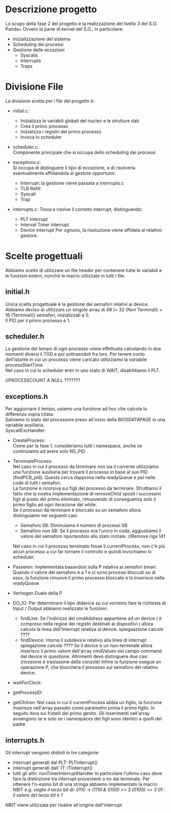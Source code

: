 # Descrizione progetto
Lo scopo della fase 2 del progetto è la realizzazione del livello 3 del S.O. Panda+
Ovvero la parte di kernel del S.O., in particolare:
- Inizializzazione del sistema 
- Scheduling dei processi 
- Gestione delle eccezioni
    - Syscalls
    - Interrupts
    - Traps

# Divisione File

La divisione scelta per i file del progetto è:
- initial.c:
    - Inizializza le variabili globali del nucleo e le strutture dati
    - Crea il primo processo
    - Inizializza i registri del primo processo
    - Invoca lo scheduler

- scheduler.c:  
    Componente principale che si occupa dello scheduling dei processi

- exceptions.c:  
    Si occupa di distinguere il tipo di eccezione, e di risolverla eventualmente affidandola al gestore opportuno:
    - Interrupt: la gestione viene passata a interrupts.c
    - TLB Refill
    - Syscall
    - Trap 

- interrupts.c: 
    Trova e risolve il corretto interrupt, distinguendo:
    - PLT interrupt
    - Interval Timer interrupt
    - Device interrupt
    Per ognuno, la risoluzione viene affidata al relativo gestore.

# Scelte progettuali
Abbiamo scelto di utilizzare un file header per contenere tutte le variabili e le funzioni extern, nonchè le macro utilizzate in tutti i file.

## initial.h
Unica scelta progettuale è la gestione dei semafori relativi ai device. Abbiamo deciso di utilizzare un singolo array di 48 (= 32 (Non Terminali) + 16 (Terminali)) semafori, inizializzati a 0.  
Il PID per il primo processo è 1.

## scheduler.h
La gestione del tempo di ogni processo viene effettuata calcolando in due momenti diversi il TOD e poi sottraendoli fra loro. Per tenere conto dell'istante in cui un processo viene caricato utilizziamo la variabile processStartTime.  
Nel caso in cui lo scheduler entri in uno stato di WAIT, disabilitiamo il PLT.
  
//PROCESSCOUNT A NULL ???????
  

## exceptions.h
Per aggiornare il tempo, usiamo una funzione ad hoc che calcola la differenza sopra citata.   
Salviamo lo stato del processore preso all'inizio della BIOSDATAPAGE in una variabile ausiliaria.   
SyscallExcHandler:
- CreateProcess:  
    Come per la fase 1, consideriamo tutti i namespace, anche se continuiamo ad avere solo NS_PID
- TerminateProcess:  
    Nel caso in cui il processo da terminare non sia il corrente utilizziamo una funzione ausiliaria per trovare il processo in base al suo PID (findPCB_pid). Questa cerca dapprima nella readyQueue e poi nelle code di tutti i semafori.  
    La funzione è ricorsiva sui figli del processo da terminare. Sfruttiamo il fatto che la nostra implementazione di removeChild sposti i successivi figli al posto del primo eliminato, rimuovendo di conseguenza solo il primo figlio ad ogni iterazione del while.  
    Se il processo da terminare è bloccato su un semaforo allora distinguiamo nei seguenti casi:  
    - Semaforo SB:  Diminuiamo il numero di processi SB.
    - Semaforo non SB: Se il processo era l'unico in coda, aggiustiamo il valore del semaforo riportandolo allo stato iniziale. //Remove riga 141
    
    Nel caso in cui il processo terminato fosse il currentProcess, non c'è più alcun processo a cui far tornare il controllo e quindi invochiamo lo scheduler.
- Passeren: 
    Implementata basandosi sulla P relativa ai semafori binari.
    Quando il valore del semaforo è a 1 e ci sono processi bloccati su di esso, la funzione rimuove il primo processo bloccato e lo inserisce nella readyQueue
- Verhogen
    Duale della P
- DO_IO:
    Per determinare il tipo didevice su cui vorremo fare la richiesta di Input / Output abbiamo realizzato le funzioni:
    - findLine: Se l'indirizzo del cmdAddress appartiene ad un device ( è compreso nella regioe dei registri destinati ai dispositivi ) allora calcola la linea dell'interrupt relativa al device.
    spiegaazione calcolo ????
    - findDevice: ritorna il subdevice relativo alla linea di interrupt
    spiegazione calcolo ????
    Se il device è un non-terminale allora inserisco il primo valore dell'array cmdValues nel campo command del device in questione. Altrimenti devo distinguere due casi (ricezione e trasissione della console)
    Infine la funzione esegue un operazione P, che blocchera il processo sul semaforo del relativo device.

- waitForClock:

- getProcessID:
- getChilren:
Nel caso in cui il currentProcess abbia un figlio, la funzione inserisce nell'array passato come parametro prima il primo figlio. In seguito itera sui fratelli del primo genito. Gli inserimenti nell'array avvengono se e solo se i namespaces dei figli sono identici a quelli del padre

## interrupts.h
Gli interrupt vengono distinti in tre categorie:
- interrupt generati dal PLT: PLTinterrupt()
- interrupt generati dall' IT: ITinterrupt()
- tutti gli altri: nonTimerInterruptHandler
In particolare l'ultimo caso deve fare la distinzione tra interrupt provenienti o no dal terminale.
Per ottenere l'n-esimo bit di una stringa abbiamo implementato la macro: NBIT
*e.g. voglio il terzo bit di: 0110 -> (1110 & 0100) >> 3*
                                            *(0100) >> 3*
                                                     *01 : il valore del terzo bit è 1*

NBIT viene utilizzata per risalire all'origine dell'interrupt

                                             




